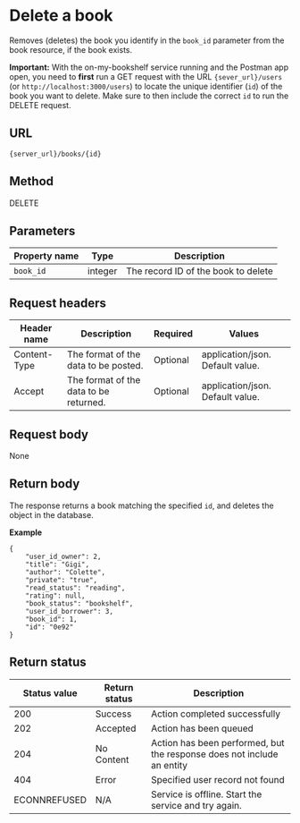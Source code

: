 # Delete a book

Removes (deletes) the book you identify in the `book_id` parameter from the book resource, if the book exists.

**Important:** With the on-my-bookshelf service running and the Postman app open, you need to **first** run a GET request with the URL `{sever_url}/users` (or `http://localhost:3000/users`) to locate the unique identifier (`id`) of the book you want to delete. Make sure to then include the correct `id` to run the DELETE request.

## URL

```shell
{server_url}/books/{id}
```

## Method

DELETE

## Parameters

| Property name  | Type    | Description                         |
| -------------- | ------- | ----------------------------------- |
| `book_id`      | integer | The record ID of the book to delete |

## Request headers

| Header name | Description | Required | Values |
| -------------- | ------ | ------------ |------------ |
| Content-Type | The format of the data to be posted. | Optional | application/json. Default value.  |
| Accept | The format of the data to be returned. | Optional | application/json. Default value. |

## Request body
None

## Return body

The response returns a book matching the specified `id`, and deletes the object in the database.


**Example**

```
{
    "user_id_owner": 2,
    "title": "Gigi",
    "author": "Colette",
    "private": "true",
    "read_status": "reading",
    "rating": null,
    "book_status": "bookshelf",
    "user_id_borrower": 3,
    "book_id": 1,
    "id": "0e92"
}
```

## Return status

| Status value | Return status | Description |
| ------------- | ----------- | ----------- |
| 200 | Success | Action completed successfully |
| 202 | Accepted| Action has been queued |
| 204 | No Content| Action has been performed, but the response does not include an entity |
| 404 | Error | Specified user record not found |
|  ECONNREFUSED | N/A | Service is offline. Start the service and try again. |